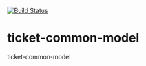 [![Build Status](https://drone.io/github.com/masters/ticket-common-model/status.png)](https://drone.io/github.com/masters/ticket-common-model/latest)

# ticket-common-model
ticket-common-model
